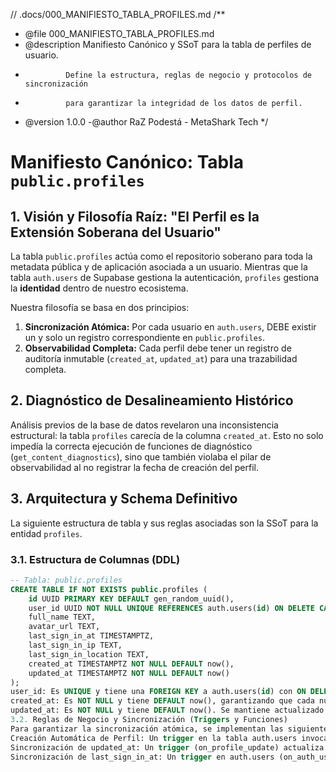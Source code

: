 // .docs/000_MANIFIESTO_TABLA_PROFILES.md
/\*\*

- @file 000_MANIFIESTO_TABLA_PROFILES.md
- @description Manifiesto Canónico y SSoT para la tabla de perfiles de usuario.
-              Define la estructura, reglas de negocio y protocolos de sincronización
-              para garantizar la integridad de los datos de perfil.
- @version 1.0.0
  -@author RaZ Podestá - MetaShark Tech
  \*/

# Manifiesto Canónico: Tabla `public.profiles`

## 1. Visión y Filosofía Raíz: "El Perfil es la Extensión Soberana del Usuario"

La tabla `public.profiles` actúa como el repositorio soberano para toda la metadata pública y de aplicación asociada a un usuario. Mientras que la tabla `auth.users` de Supabase gestiona la autenticación, `profiles` gestiona la **identidad** dentro de nuestro ecosistema.

Nuestra filosofía se basa en dos principios:

1.  **Sincronización Atómica:** Por cada usuario en `auth.users`, DEBE existir un y solo un registro correspondiente en `public.profiles`.
2.  **Observabilidad Completa:** Cada perfil debe tener un registro de auditoría inmutable (`created_at`, `updated_at`) para una trazabilidad completa.

## 2. Diagnóstico de Desalineamiento Histórico

Análisis previos de la base de datos revelaron una inconsistencia estructural: la tabla `profiles` carecía de la columna `created_at`. Esto no solo impedía la correcta ejecución de funciones de diagnóstico (`get_content_diagnostics`), sino que también violaba el pilar de observabilidad al no registrar la fecha de creación del perfil.

## 3. Arquitectura y Schema Definitivo

La siguiente estructura de tabla y sus reglas asociadas son la SSoT para la entidad `profiles`.

### 3.1. Estructura de Columnas (DDL)

```sql
-- Tabla: public.profiles
CREATE TABLE IF NOT EXISTS public.profiles (
    id UUID PRIMARY KEY DEFAULT gen_random_uuid(),
    user_id UUID NOT NULL UNIQUE REFERENCES auth.users(id) ON DELETE CASCADE,
    full_name TEXT,
    avatar_url TEXT,
    last_sign_in_at TIMESTAMPTZ,
    last_sign_in_ip TEXT,
    last_sign_in_location TEXT,
    created_at TIMESTAMPTZ NOT NULL DEFAULT now(),
    updated_at TIMESTAMPTZ NOT NULL DEFAULT now()
);
user_id: Es UNIQUE y tiene una FOREIGN KEY a auth.users(id) con ON DELETE CASCADE. Esto garantiza la regla de negocio 1:1 y que si un usuario es eliminado de Supabase Auth, su perfil se elimina automáticamente.
created_at: Es NOT NULL y tiene DEFAULT now(), garantizando que cada nuevo perfil registre su fecha de creación.
updated_at: Es NOT NULL y tiene DEFAULT now(). Se mantiene actualizado mediante un trigger.
3.2. Reglas de Negocio y Sincronización (Triggers y Funciones)
Para garantizar la sincronización atómica, se implementan las siguientes funciones y triggers en PostgreSQL:
Creación Automática de Perfil: Un trigger en la tabla auth.users invoca una función (handle_new_user) que crea automáticamente un registro en public.profiles cada vez que un nuevo usuario se registra.
Sincronización de updated_at: Un trigger (on_profile_update) actualiza automáticamente el campo updated_at cada vez que se modifica una fila en profiles.
Sincronización de last_sign_in_at: Un trigger en auth.users (on_auth_user_updated) invoca una función (update_user_last_sign_in) para mantener sincronizada la fecha del último inicio de sesión.
```
